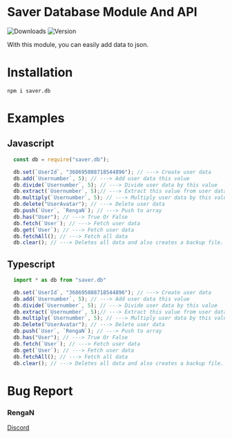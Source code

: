 Saver Database Module And API
=============================
![Downloads](https://img.shields.io/npm/dt/saver.db?color=%230099ff&label=Downloads)
![Version](https://img.shields.io/npm/v/saver.db?color=%230099ff&label=Version)



With this module, you can easily add data to json.

#

# Installation

```npm
npm i saver.db
```

#

# Examples
## Javascript
```javascript
  const db = require("saver.db");

  db.set(`UserId`, "368695088718544896"); // ---> Create user data
  db.add(`Usernumber`, 5); // ---> Add user data this value
  db.divide(`Usernumber`, 5); // ---> Divide user data by this value
  db.extract(`Usernumber`, 5);// ---> Extract this value from user data
  db.multiply(`Usernumber`, 5); // ---> Multiply user data by this value
  db.delete("UserAvatar"); // ---> Delete user data
  db.push(`User`, `RengaN`); // ---> Push to array
  db.has("User"); // ---> True Or False
  db.fetch(`User`); // ---> Fetch user data
  db.get(`User`); // ---> Fetch user data
  db.fetchAll(); // ---> Fetch all data
  db.clear(); // ---> Deletes all data and also creates a backup file.

```
## Typescript
```typescript
  import * as db from "saver.db"

  db.set(`UserId`, "368695088718544896"); // ---> Create user data
  db.add(`Usernumber`, 5); // ---> Add user data this value
  db.divide(`Usernumber`, 5); // ---> Divide user data by this value
  db.extract(`Usernumber`, 5);// ---> Extract this value from user data
  db.multiply(`Usernumber`, 5); // ---> Multiply user data by this value
  db.Delete("UserAvatar"); // ---> Delete user data
  db.push(`User`, `RengaN`); // ---> Push to array
  db.has("User"); // ---> True Or False
  db.fetch(`User`); // ---> Fetch user data
  db.get(`User`); // ---> Fetch user data
  db.fetchAll(); // ---> Fetch all data
  db.clear(); // ---> Deletes all data and also creates a backup file.
```
#



# Bug Report

### RengaN

[Discord](https://discord.com/users/368695088718544896)

